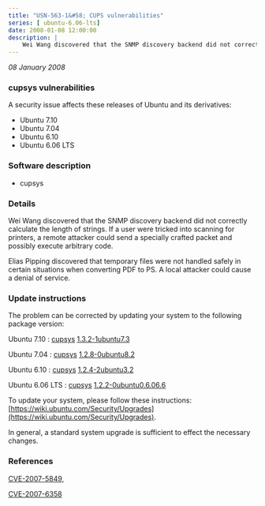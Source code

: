 ```yaml
---
title: "USN-563-1&#58; CUPS vulnerabilities"
series: [ ubuntu-6.06-lts]
date: 2008-01-08 12:00:00
description: |
    Wei Wang discovered that the SNMP discovery backend did not correctly calculate the length of strings.  If a user were tricked into scanning for printers, a remote attacker could send a specially crafted packet and possibly execute arbitrary code.
--- 
```

 
 

*08 January 2008*

### cupsys vulnerabilities

A security issue affects these releases of Ubuntu and its derivatives:

* Ubuntu 7.10
* Ubuntu 7.04
* Ubuntu 6.10
* Ubuntu 6.06 LTS

### Software description

* cupsys 

### Details

Wei Wang discovered that the SNMP discovery backend did not correctly calculate the length of strings. If a user were tricked into scanning for printers, a remote attacker could send a specially crafted packet and possibly execute arbitrary code.

Elias Pipping discovered that temporary files were not handled safely in certain situations when converting PDF to PS. A local attacker could cause a denial of service. 

### Update instructions

The problem can be corrected by updating your system to the following package version:

Ubuntu 7.10
 : [cupsys](https://launchpad.net/ubuntu/+source/cupsys) <span> [1.3.2-1ubuntu7.3](https://launchpad.net/ubuntu/+source/cupsys/1.3.2-1ubuntu7.3) </span> 

Ubuntu 7.04
 : [cupsys](https://launchpad.net/ubuntu/+source/cupsys) <span> [1.2.8-0ubuntu8.2](https://launchpad.net/ubuntu/+source/cupsys/1.2.8-0ubuntu8.2) </span> 

Ubuntu 6.10
 : [cupsys](https://launchpad.net/ubuntu/+source/cupsys) <span> [1.2.4-2ubuntu3.2](https://launchpad.net/ubuntu/+source/cupsys/1.2.4-2ubuntu3.2) </span> 

Ubuntu 6.06 LTS
 : [cupsys](https://launchpad.net/ubuntu/+source/cupsys) <span> [1.2.2-0ubuntu0.6.06.6](https://launchpad.net/ubuntu/+source/cupsys/1.2.2-0ubuntu0.6.06.6) </span> 

To update your system, please follow these instructions: [https://wiki.ubuntu.com/Security/Upgrades](https://wiki.ubuntu.com/Security/Upgrades).

In general, a standard system upgrade is sufficient to effect the necessary changes. 

### References

 
 [CVE-2007-5849](http://people.ubuntu.com/~ubuntu-security/cve/CVE-2007-5849), 

 [CVE-2007-6358](http://people.ubuntu.com/~ubuntu-security/cve/CVE-2007-6358)
 

